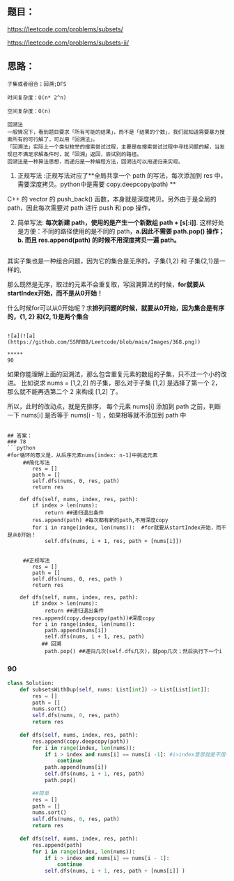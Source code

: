 ## 题目：
https://leetcode.com/problems/subsets/

https://leetcode.com/problems/subsets-ii/


## 思路：
```
子集或者组合；回溯;DFS

时间复杂度：O(n* 2^n)

空间复杂度：O(n)
```
```
回溯法
一般情况下，看到题目要求「所有可能的结果」，而不是「结果的个数」，我们就知道需要暴力搜索所有的可行解了，可以用「回溯法」。
「回溯法」实际上一个类似枚举的搜索尝试过程，主要是在搜索尝试过程中寻找问题的解，当发现已不满足求解条件时，就「回溯」返回，尝试别的路径。
回溯法是一种算法思想，而递归是一种编程方法，回溯法可以用递归来实现。
```
1. 正规写法 :正规写法对应了**全局共享一个 path 的写法，每次添加到 res 中，需要深度拷贝。python中是需要 copy.deepcopy(path) **

C++ 的 vector 的 push_back() 函数，本身就是深度拷贝。另外由于是全局的 path，因此每次需要对 path 进行 push 和 pop 操作，

2. 简单写法: **每次新建 path，使用的是产生一个新数组 path + [s[:i]]**. 这样好处是方便：不同的路径使用的是不同的 path，**a.因此不需要 path.pop() 操作；b. 而且 res.append(path) 的时候不用深度拷贝一遍 path。**
```

```
其实子集也是一种组合问题，因为它的集合是无序的，子集{1,2} 和 子集{2,1}是一样的,

那么既然是无序，取过的元素不会重复取，写回溯算法的时候，**for就要从startIndex开始，而不是从0开始！**

什么时候for可以从0开始呢？求**排列问题的时候，就要从0开始，因为集合是有序的，{1, 2} 和{2, 1}是两个集合**
```

![a](![a](https://github.com/SSRRBB/Leetcode/blob/main/Images/368.png))

*****
90
```
如果你能理解上面的回溯法，那么包含重复元素的数组的子集，只不过一个小的改进。
比如说求 nums = [1,2,2] 的子集，那么对于子集 [1,2] 是选择了第一个 2，那么就不能再选第二个 2 来构成 [1,2] 了。

所以，此时的改动点，就是先排序，
每个元素 nums[i] 添加到 path 之前，判断一下 nums[i] 是否等于 nums[i - 1] ，如果相等就不添加到 path 中
```

## 答案：
### 78
```python
#for循环的意义是，从后序元素nums[index: n-1]中挑选元素
     ##简化写法
        res = []
        path = []
        self.dfs(nums, 0, res, path)
        return res
    
    def dfs(self, nums, index, res, path):
        if index > len(nums):
            return ##递归退出条件
        res.append(path) #每次都有新的path,不用深度copy
        for i in range(index, len(nums)):  #for就要从startIndex开始，而不是从0开始！
            self.dfs(nums, i + 1, res, path + [nums[i]])

        
     ##正规写法
        res = []
        path = []
        self.dfs(nums, 0, res, path )
        return res
    
    def dfs(self, nums, index, res, path):
        if index > len(nums):
            return ##递归退出条件
        res.append(copy.deepcopy(path))#深度copy
        for i in range(index, len(nums)):
            path.append(nums[i])
            self.dfs(nums, i + 1, res, path)
           ## 回溯
            path.pop() ##递归几次(self.dfs几次)，就pop几次；然后执行下一个i
```
### 90
```python
class Solution:
    def subsetsWithDup(self, nums: List[int]) -> List[List[int]]:
        res = []
        path = []
        nums.sort()
        self.dfs(nums, 0, res, path)
        return res
    
    def dfs(self, nums, index, res, path):
        res.append(copy.deepcopy(path))
        for i in range(index, len(nums)):
            if i > index and nums[i] == nums[i -1]: #i>index意思就是不用判断nums[0]和nums[-1]
                continue
            path.append(nums[i])
            self.dfs(nums, i + 1, res, path)
            path.pop()
            
        ##简单
        res = []
        path = []
        nums.sort()
        self.dfs(nums, 0, res, path)
        return res
    
    def dfs(self, nums, index, res, path):
        res.append(path)
        for i in range(index, len(nums)):
            if i > index and nums[i] == nums[i - 1]:
                continue
            self.dfs(nums, i + 1, res, path + [nums[i]] )
 
```


